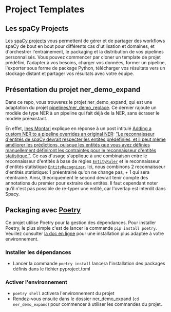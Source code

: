 # Project Templates

## Les spaCy Projects

Les [spaCy projects](https://spacy.io/usage/projects) vous permettent de gérer et de partager des workflows spaCy de bout en bout pour différents cas d'utilisation et domaines, et d'orchestrer l'entrainement, le packaging et la distribution de vos pipelines personnalisés. Vous pouvez commencer par cloner un template de projet prédéfini, l'adapter à vos besoins, charger vos données, former un pipeline, l'exporter sous forme de package Python, télécharger vos résultats vers un stockage distant et partager vos résultats avec votre équipe.

## Présentation du projet ner_demo_expand
Dans ce repo, vous trouverez le projet ner_demo_expand, qui est une adaptation du projet [pipelines/ner_demo_replace](https://github.com/explosion/projects/tree/v3/pipelines/ner_demo_replace). Ce dernier rajoute un modèle de type NER à un pipeline qui fait déjà de la NER, sans écraser le modèle préexistant.

En effet, [Ines Montari](https://ines.io/) explique en réponse à un post intitulé [Adding a custom NER to a pipeline overrides an original NER](https://support.prodi.gy/t/adding-a-custom-ner-to-a-pipeline-overrides-an-original-ner/837): ["Le reconnaisseur d'entités de spaCy devrait respecter les entités prédéfinies, et il peut même améliorer les prédictions, puisque les entités que vous avez définies manuellement définiront les contraintes pour le reconnaisseur d'entités statistique."](https://support.prodi.gy/t/adding-a-custom-ner-to-a-pipeline-overrides-an-original-ner/837/2). Ce cas d'usage s'applique à une combinaison entre le reconnaisseur d'entités à base de règles [```EntityRuler```](https://spacy.io/api/entityruler) et le reconnaisseur d'entités statistique [```EntityRecognizer```](https://spacy.io/api/entityrecognizer). Ici, nous combinons 2 reconnaisseur d'entités statistique: 1 préentrainé qu'on ne change pas, + 1 qui sera réentrainé. Ainsi, théoriquement le second devrait tenir compte des annotations du premier pour extraire des entités. Il faut cependant noter qu'il n'est pas possible de re-typer une entité, car l'overlap est interdit dans Spacy.

## Packaging avec [Poetry](https://python-poetry.org/)
Ce projet utilise Poetry pour la gestion des dépendances. Pour installer Poetry, le plus simple c'est de lancer la commande ```pip install poetry```. Veuillez consulter [la doc en ligne](https://python-poetry.org/) pour une installation plus adaptée à votre environnement.

### Installer les dépendances
- Lancer la commande ```poetry install``` lancera l'installation des packages définis dans le fichier pyproject.toml

### Activer l'environnement
- ```poetry shell``` activera l'environnement du projet
- Rendez-vous ensuite dans le dossier ner_demo_expand (```cd ner_demo_expand```) pour commencer à utiliser les commandes du projet.